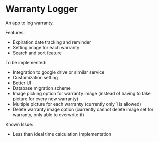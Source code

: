 # Warranty Logger
An app to log warranty.

Features:
- Expiration date tracking and reminder
- Setting image for each warranty
- Search and sort feature

To be implemented:
- Integration to google drive or similar service
- Customization setting
- Better UI
- Database migration scheme
- Image picking option for warranty image (instead of having to take picture for every new warranty)
- Multiple picture for each warranty (currently only 1 is allowed)
- Delete warranty image option (currently cannot delete image set for warranty, only able to overwrite it)

Known Issue:
- Less than ideal time calculation implementation
